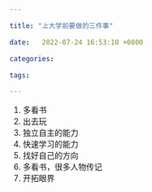 ```yaml
---

title: "上大学前要做的三件事"

date:   2022-07-24 16:53:10 +0800

categories:

tags:

---
```


1. 多看书
2. 出去玩
3. 独立自主的能力
4. 快速学习的能力
5. 找好自己的方向
6. 多看书，很多人物传记
7. 开拓眼界